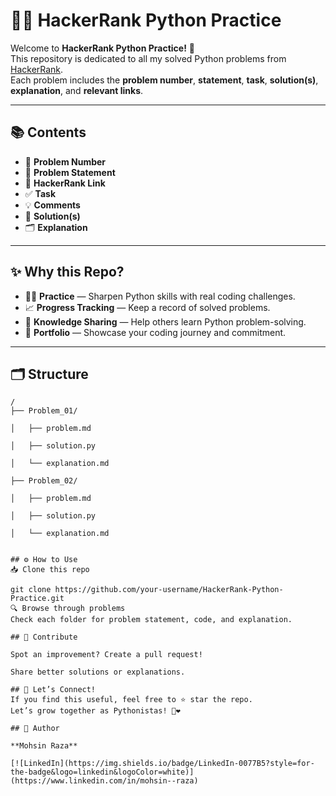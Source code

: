 # 🐍✨ HackerRank Python Practice

Welcome to **HackerRank Python Practice!** 🚀  
This repository is dedicated to all my solved Python problems from [HackerRank](https://www.hackerrank.com/).  
Each problem includes the **problem number**, **statement**, **task**, **solution(s)**, **explanation**, and **relevant links**.  

---

## 📚 Contents

* 📌 **Problem Number**
* 📝 **Problem Statement**
* 🔗 **HackerRank Link**
* ✅ **Task**
* 💡 **Comments**
* 🧩 **Solution(s)**
* 🗂️ **Explanation**

---

## ✨ Why this Repo?

* 👨‍💻 **Practice** — Sharpen Python skills with real coding challenges.
* 📈 **Progress Tracking** — Keep a record of solved problems.
* 🧠 **Knowledge Sharing** — Help others learn Python problem-solving.
* 📂 **Portfolio** — Showcase your coding journey and commitment.

---

## 🗂️ Structure

```plaintext
/
├── Problem_01/

│   ├── problem.md

│   ├── solution.py

│   └── explanation.md

├── Problem_02/

│   ├── problem.md

│   ├── solution.py

│   └── explanation.md


## ⚙️ How to Use
📥 Clone this repo

git clone https://github.com/your-username/HackerRank-Python-Practice.git
🔍 Browse through problems
Check each folder for problem statement, code, and explanation.

## 🤝 Contribute

Spot an improvement? Create a pull request!

Share better solutions or explanations.

## 🌟 Let’s Connect!
If you find this useful, feel free to ⭐️ star the repo.
Let’s grow together as Pythonistas! 🐍❤️

## 👤 Author

**Mohsin Raza**

[![LinkedIn](https://img.shields.io/badge/LinkedIn-0077B5?style=for-the-badge&logo=linkedin&logoColor=white)](https://www.linkedin.com/in/mohsin--raza)
